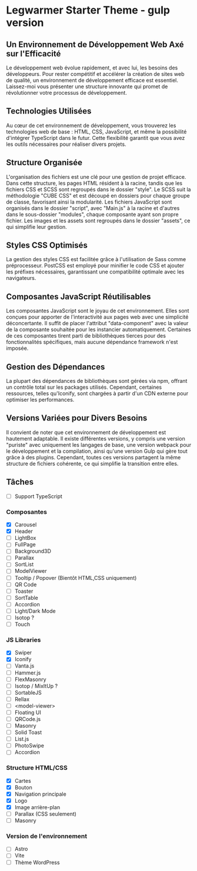 # Legwarmer Starter Theme - gulp version

## Un Environnement de Développement Web Axé sur l'Efficacité

Le développement web évolue rapidement, et avec lui, les besoins des développeurs. Pour rester compétitif et accélérer la création de sites web de qualité, un environnement de développement efficace est essentiel. Laissez-moi vous présenter une structure innovante qui promet de révolutionner votre processus de développement.

## Technologies Utilisées

Au cœur de cet environnement de développement, vous trouverez les technologies web de base : HTML, CSS, JavaScript, et même la possibilité d'intégrer TypeScript dans le futur. Cette flexibilité garantit que vous avez les outils nécessaires pour réaliser divers projets.

## Structure Organisée

L'organisation des fichiers est une clé pour une gestion de projet efficace. Dans cette structure, les pages HTML résident à la racine, tandis que les fichiers CSS et SCSS sont regroupés dans le dossier "style". Le SCSS suit la méthodologie "CUBE CSS" et est découpé en dossiers pour chaque groupe de classe, favorisant ainsi la modularité. Les fichiers JavaScript sont organisés dans le dossier "script", avec "Main.js" à la racine et d'autres dans le sous-dossier "modules", chaque composante ayant son propre fichier. Les images et les assets sont regroupés dans le dossier "assets", ce qui simplifie leur gestion.

## Styles CSS Optimisés

La gestion des styles CSS est facilitée grâce à l'utilisation de Sass comme préprocesseur. PostCSS est employé pour minifier le code CSS et ajouter les préfixes nécessaires, garantissant une compatibilité optimale avec les navigateurs.

## Composantes JavaScript Réutilisables

Les composantes JavaScript sont le joyau de cet environnement. Elles sont conçues pour apporter de l'interactivité aux pages web avec une simplicité déconcertante. Il suffit de placer l'attribut "data-component" avec la valeur de la composante souhaitée pour les instancier automatiquement. Certaines de ces composantes tirent parti de bibliothèques tierces pour des fonctionnalités spécifiques, mais aucune dépendance framework n'est imposée.

## Gestion des Dépendances

La plupart des dépendances de bibliothèques sont gérées via npm, offrant un contrôle total sur les packages utilisés. Cependant, certaines ressources, telles qu'Iconify, sont chargées à partir d'un CDN externe pour optimiser les performances.

## Versions Variées pour Divers Besoins

Il convient de noter que cet environnement de développement est hautement adaptable. Il existe différentes versions, y compris une version "puriste" avec uniquement les langages de base, une version webpack pour le développement et la compilation, ainsi qu'une version Gulp qui gère tout grâce à des plugins. Cependant, toutes ces versions partagent la même structure de fichiers cohérente, ce qui simplifie la transition entre elles.

## Tâches

- [ ] Support TypeScript

### Composantes

- [x] Carousel
- [x] Header
- [ ] LightBox
- [ ] FullPage
- [ ] Background3D
- [ ] Parallax
- [ ] SortList
- [ ] ModelViewer
- [ ] Tooltip / Popover (Bientôt HTML,CSS uniquement)
- [ ] QR Code
- [ ] Toaster
- [ ] SortTable
- [ ] Accordion
- [ ] Light/Dark Mode
- [ ] Isotop ?
- [ ] Touch

### JS Libraries

- [x] Swiper
- [x] Iconify
- [ ] Vanta.js
- [ ] Hammer.js
- [ ] FlexMasonry
- [ ] Isotop / MixItUp ?
- [ ] SortableJS
- [ ] Rellax
- [ ] \<model-viewer>
- [ ] Floating UI
- [ ] QRCode.js
- [ ] Masonry
- [ ] Solid Toast
- [ ] List.js
- [ ] PhotoSwipe
- [ ] Accordion

### Structure HTML/CSS

- [x] Cartes
- [x] Bouton
- [x] Navigation principale
- [x] Logo
- [x] Image arrière-plan
- [ ] Parallax (CSS seulement)
- [ ] Masonry

### Version de l'environnement

- [ ] Astro
- [ ] Vite
- [ ] Thème WordPress